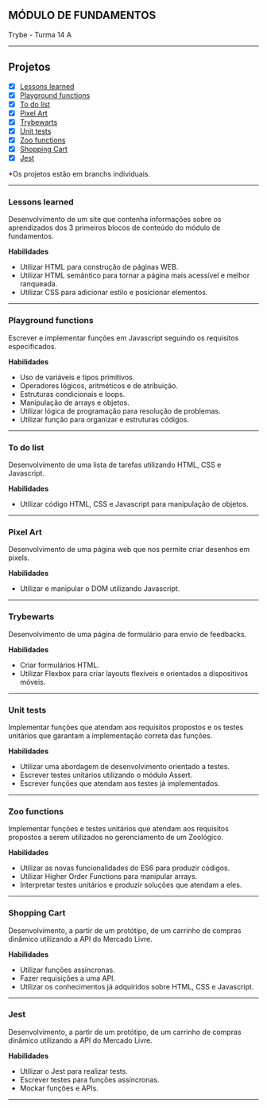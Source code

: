 ## MÓDULO DE FUNDAMENTOS
Trybe - Turma 14 A

---

## Projetos
- [x] [Lessons learned](#lessons-learned)
- [x] [Playground functions](#playground-functions)
- [x] [To do list](#to-do-list)
- [x] [Pixel Art](#pixel-art)
- [x] [Trybewarts](#trybewarts)
- [x] [Unit tests](#unit-tests)
- [x] [Zoo functions](#zoo-functions)
- [x] [Shopping Cart](#shopping-cart)
- [x] [Jest](#jest)

*Os projetos estão em branchs individuais.

---

### Lessons learned

Desenvolvimento de um site que contenha informações sobre os aprendizados dos 3 primeiros blocos de conteúdo do módulo de fundamentos.
  
**Habilidades**

  - Utilizar HTML para construção de páginas WEB.
  - Utilizar HTML semântico para tornar a página mais acessível e melhor ranqueada.
  - Utilizar CSS para adicionar estilo e posicionar elementos.

---

### Playground functions

Escrever e implementar funções em Javascript seguindo os requisitos especificados.
  
**Habilidades**

  - Uso de variáveis e tipos primitivos.
  - Operadores lógicos, aritméticos e de atribuição.
  - Estruturas condicionais e loops.
  - Manipulação de arrays e objetos.
  - Utilizar lógica de programação para resolução de problemas.
  - Utilizar função para organizar e estruturas códigos.

---

### To do list

Desenvolvimento de uma lista de tarefas utilizando HTML, CSS e Javascript.
  
**Habilidades**

  - Utilizar código HTML, CSS e Javascript para manipulação de objetos.

---

### Pixel Art

Desenvolvimento de uma página web que nos permite criar desenhos em pixels.
  
**Habilidades**

  - Utilizar e manipular o DOM utilizando Javascript.

---

### Trybewarts

Desenvolvimento de uma página de formulário para envio de feedbacks.
  
**Habilidades**

  - Criar formulários HTML.
  - Utilizar Flexbox para criar layouts flexíveis e orientados a dispositivos móveis.

---

### Unit tests

Implementar funções que atendam aos requisitos propostos e os testes unitários que garantam a implementação correta das funções.
  
**Habilidades**

  - Utilizar uma abordagem de desenvolvimento orientado a testes.
  - Escrever testes unitários utilizando o módulo Assert.
  - Escrever funções que atendam aos testes já implementados.

---

### Zoo functions

Implementar funções e testes unitários que atendam aos requisitos propostos a serem utilizados no gerenciamento de um Zoológico.
  
**Habilidades**

  - Utilizar as novas funcionalidades do ES6 para produzir códigos.
  - Utilizar Higher Order Functions para manipular arrays.
  - Interpretar testes unitários e produzir soluções que atendam a eles.

---

### Shopping Cart

Desenvolvimento, a partir de um protótipo, de um carrinho de compras dinâmico utilizando a API do Mercado Livre.
  
**Habilidades**

  - Utilizar funções assíncronas.
  - Fazer requisições a uma API.
  - Utilizar os conhecimentos já adquiridos sobre HTML, CSS e Javascript.

---

### Jest

Desenvolvimento, a partir de um protótipo, de um carrinho de compras dinâmico utilizando a API do Mercado Livre.
 
 **Habilidades**
 
 - Utilizar o Jest para realizar tests.
 - Escrever testes para funções assíncronas.
 - Mockar funções e APIs.

---
